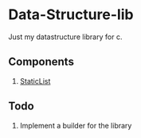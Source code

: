 # Data-Structure-lib
Just my datastructure library for c.
## Components
1. [StaticList](./StaticList)
## Todo
1. Implement a builder for the library

